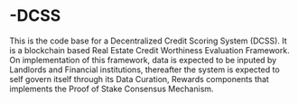 # -DCSS
This is the code base for a Decentralized Credit Scoring System (DCSS). It is a blockchain based Real Estate Credit Worthiness Evaluation Framework. On implementation of this framework, data is expected to be inputed by Landlords and Financial institutions, thereafter the system is expected to self govern itself  through its Data Curation, Rewards components that implements the Proof of  Stake Consensus Mechanism.
